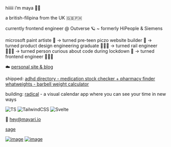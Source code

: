 hiiiii i’m maya 🌙✨

a british-filipina from the UK 🇬🇧🇵🇭

currently frontend engineer @ Outverse 🪐 ~ formerly HiPeople & Siemens

microsoft paint artiste 🎨 → turned pre-teen piczo website builder 💅 → turned product design engineering graduate 👩🏻‍🎓 → turned rail engineer 👷🏻‍♀️ → turned person curious about code during lockdown 👀 → turned frontend engineer 👩🏻‍💻

☁️ [personal site & blog](https://mayari.io)

shipped:
[adhd directory - medication stock checker + pharmacy finder](https://adhd.directory)
[whatweights - barbell weight calculator](https://whatweights.xyz)

building:
[radical](https://radicalendar.co) - a visual calendar app where you can see your time in new ways

![TS](https://img.shields.io/badge/TypeScript-8d90e2?style=for-the-badge&logo=typescript&logoColor=f3c6f2)
![TailwindCSS](https://img.shields.io/badge/tailwindcss-bd98e0?style=for-the-badge&logo=tailwind-css&logoColor=dfe2fb)
![Svelte](https://img.shields.io/badge/Svelte-8d90e2?style=for-the-badge&logo=svelte&logoColor=f3c6f2)


💌 hey@mayari.io

[sage](https://sage.buildspace.so/@maya-6PUeWlh)

[![image](https://img.shields.io/badge/Twitter-bd98e0?style=for-the-badge&logo=twitter&logoColor=f3c6f2)](https://twitter.com/mayaisxyz)
[![image](https://img.shields.io/badge/LinkedIn-8d90e2?style=for-the-badge&logo=linkedin&logoColor=dfe2fb)](https://linkedin.com/in/mayariaa)

